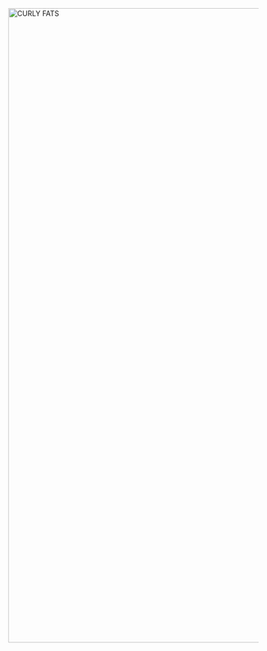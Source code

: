 <img width="1277" alt="CURLY FATS" src="https://user-images.githubusercontent.com/85958762/122655722-a27b1280-d122-11eb-8efc-6957ea13b5c6.png">
